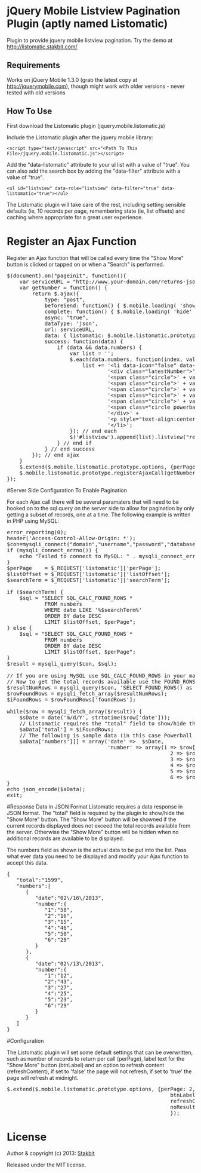 # jQuery Mobile Listview Pagination Plugin (aptly named  Listomatic)

Plugin to provide jquery mobile listview pagination. Try the demo at http://listomatic.stakbit.com/

## Requirements

Works on jQuery Mobile 1.3.0 (grab the latest copy at http://jquerymobile.com), though might work with older versions - never tested with old versions

## How To Use

First download the Listomatic plugin (jquery.mobile.listomatic.js)

Include the Listomatic plugin after the jquery mobile library: 

`<script type="text/javascript" src="<Path To This File>/jquery.mobile.listomatic.js"></script>`

Add the "data-listomatic" attribute to your ul list with a value of "true". You can also add the search box by adding the "data-filter" attribute with a value of "true".

`<ul id="listview" data-role="listview" data-filter="true" data-listomatic="true"></ul>`

The Listomatic plugin will take care of the rest, including setting sensible defaults (ie, 10 records per page, remembering state (ie, list offsets) and caching where appropriate for a great user experience.

# Register an Ajax Function

Register an Ajax function that will be called every time the "Show More" button is clicked or tapped on or when a "Search" is performed.

<pre>
$(document).on("pageinit", function(){
	var serviceURL = "http://www.your-domain.com/returns-json-numbers.php";	
	var getNumber = function() {
		return $.ajax({
			type: "post",
			beforeSend: function() { $.mobile.loading( 'show' ) }, //Show spinner
			complete: function() { $.mobile.loading( 'hide' ) }, //Hide spinner
			async: "true",
			dataType: 'json',
			url: serviceURL,
			data: { listomatic: $.mobile.listomatic.prototype.getResults() },
			success: function(data) {
				if (data && data.numbers) {
					var list = '';
					$.each(data.numbers, function(index, value) {
						list += '&lt;li data-icon="false" data-filtertext="' + value.date + '">' +
								'&lt;div class="latestNumber">' +
								'&lt;span class="circle">' + value.number[1] + '&lt;/span>' +
								'&lt;span class="circle">' + value.number[2] + '&lt;/span>' +
								'&lt;span class="circle">' + value.number[3] + '&lt;/span>' +
								'&lt;span class="circle">' + value.number[4] + '&lt;/span>' +
								'&lt;span class="circle">' + value.number[5] + '&lt;/span>' +
								'&lt;span class="circle powerball">' + value.number[6] + '&lt;/span>' +
								'&lt;/div>' +
								'&lt;p style="text-align:center;" class="latestNumberDate">' + value.date + '&lt;/p>' +
								'&lt;/li>';
					}); // end each	
					$('#listview').append(list).listview("refresh");
				} // end if
			} // end success
		}); // end ajax
	}
	$.extend($.mobile.listomatic.prototype.options, {perPage: 2, btnLabel: 'Show Me More', refreshContent: 'daily'});
	$.mobile.listomatic.prototype.registerAjaxCall(getNumber);
});
</pre>



#Server Side Configuration To Enable Pagination

For each Ajax call there will be several paramaters that will need to be hooked on to the sql query on the server side to allow for pagination by only getting a subset of records, one at a time. The following example is written in PHP using MySQL:

<pre>
error_reporting(0);
header('Access-Control-Allow-Origin: *');
$con=mysqli_connect("domain","username","password","database");
if (mysqli_connect_errno()) {
	echo "Failed to connect to MySQL: " . mysqli_connect_error();
}
$perPage    = $_REQUEST['listomatic']['perPage'];
$listOffset = $_REQUEST['listomatic']['listOffset'];
$searchTerm = $_REQUEST['listomatic']['searchTerm'];

if ($searchTerm) {
	$sql = "SELECT SQL_CALC_FOUND_ROWS *
			FROM numbers
			WHERE date LIKE '%$searchTerm%'
			ORDER BY date DESC
			LIMIT $listOffset, $perPage";
} else {
	$sql = "SELECT SQL_CALC_FOUND_ROWS *
			FROM numbers
			ORDER BY date DESC
			LIMIT $listOffset, $perPage";
}
$result = mysqli_query($con, $sql);

// If you are using MySQL use SQL_CALC_FOUND_ROWS in your main queries (above)
// Now to get the total records available use the FOUND_ROWS() function (below)
$resultNumRows = mysqli_query($con, 'SELECT FOUND_ROWS() as foundRows');
$rowFoundRows = mysqli_fetch_array($resultNumRows);
$iFoundRows = $rowFoundRows['foundRows'];

while($row = mysqli_fetch_array($result)) {
	$sDate = date('m/d/Y', strtotime($row['date']));
	// Listomatic requires the "total" field to show/hide the "Show More" button
	$aData['total'] = $iFoundRows; 
	// The following is sample data (in this case Powerball numbers) that you want to display
	$aData['numbers'][] = array('date' =>  $sDate,
	    						'number' => array(1 => $row['num1'],
													2 => $row['num2'],
													3 => $row['num3'],
													4 => $row['num4'],
													5 => $row['num5'],
													6 => $row['num6']));
}
echo json_encode($aData);
exit;
</pre>

#Response Data in JSON Format
Listomatic requires a data response in JSON format. The "total" field is required by the plugin to show/hide the "Show More" button. The "Show More" button will be showned if the current records displayed does not exceed the total records available from the server. Otherwise the "Show More" button will be hidden when no additional records are available to be displayed.

The numbers field as shown is the actual data to be put into the list. Pass what ever data you need to be displayed and modify your Ajax function to accept this data.
<pre>
{
   "total":"1599",
   "numbers":[
      {
         "date":"02\/16\/2013",
         "number":{
            "1":"58",
            "2":"16",
            "3":"15",
            "4":"46",
            "5":"50",
            "6":"29"
         }
      },
      {
         "date":"02\/13\/2013",
         "number":{
            "1":"12",
            "2":"43",
            "3":"27",
            "4":"25",
            "5":"23",
            "6":"29"
         }
      }
   ]
}
</pre>

#Configuration

The Listomatic plugin will set some default settings that can be overwritten, such as number of records to return per call (perPage), label text for the "Show More" button (btnLabel) and an option to refresh content (refreshContent), if set to 'false' the page will not refresh, if set to 'true' the page will refresh at midnight. 

<pre>
$.extend($.mobile.listomatic.prototype.options, {perPage: 2, 
													btnLabel: 'Show Me More', 
													refreshContent: 'daily',
													noResultsFound: 'No Results Found'
													});
</pre>

# License

Author & copyright (c) 2013: [Stakbit](http://www.stakbit.com)

Released under the MIT license.
